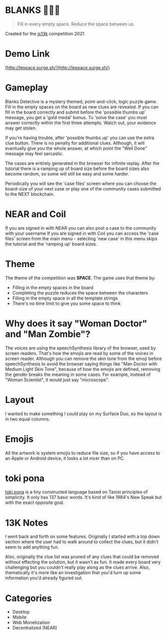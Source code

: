 # BLANKS 🕵🏻‍♂️
> Fill in every empty space.
> Reduce the space between us.

Created for the [js13k](https://js13kgames.com/) competition 2021

# Demo Link
[http://lespace.surge.sh/](http://lespace.surge.sh/)

# Gameplay
Blanks Detective is a mystery themed, point-and-click, logic puzzle game.  Fill in the empty spaces on the board as new clues are revealed.  If you can fill in the board correctly and submit before the 'possible thumbs up' message, you get a 'gold medal' bonus.  To 'solve the case' you must answer correctly within the first three attempts.  Watch out, your evidence may get stolen.

If you're having trouble, after 'possible thumbs up' you can use the extra clue button.  There is no penalty for additional clues. Although, it will eventually give you the whole answer, at which point the "Well Done" message may feel sarcastic.

The cases are entirely generated in the browser for infinite replay. After the tutorial there is a ramping up of board size before the board sizes also become random, so some will still be easy and some harder.

Periodically you will see the 'case files' screen where you can choose the board-size of your next case or play one of the community cases submitted to the NEXT blockchain.

# NEAR and Coil
If you are signed in with NEAR you can also post a case to the community with your username
If you are signed in with Coil you can access the 'case files' screen from the main menu - selecting 'new case' in this menu skips the tutorial and the 'ramping up' board sizes.

# Theme
The theme of the competition was **SPACE**.
The game uses that theme by:
* Filling in the empty spaces in the board
* Completing the puzzle reduces the space between the characters
* Filling in the empty space in all the template strings
* There's no time limit to give you some space to think

# Why does it say "Woman Doctor" and "Man Zombie"?
The voices are using the speechSynthesis library of the browser, used by screen readers. That's how the emojis are read by some of the voices in screen reader. Although you can remove the skin tone from the emoji before speechSynthesis to avoid the browser saying things like "Man Doctor with Medium Light Skin Tone", because of how the emojis are defined, removing the gender breaks the meaning in some cases.  For example, instead of "Woman Scientist", it would just say "microscope".

# Layout
I wanted to make something I could play on my Surface Duo, so the layout is in two equal columns.

# Emojis
All the artwork is system emojis to reduce file size, so if you have access to an Apple or Android device, it looks a lot nicer than on PC.

# toki pona
[toki pona](https://en.wikipedia.org/wiki/Toki_Pona) is a tiny constructed language based on Taoist principles of simplicity. It only has 137 basic words.  It's kind of like 1984's New Speak but with the exact opposite goal.

# 13K Notes
I went back and forth on some features.  Originally I started with a top down section where the user had to walk around to collect the clues, but it didn't seem to add anything fun.

Also, originally the clue list was pruned of any clues that could be removed without effecting the solution, but it wasn't as fun. It made every board very challenging but you couldn't really play along as the clues arrive.  Also, thematically it's more like an investigation that you'd turn up some information you'd already figured out.

# Categories
* Desktop
* Mobile
* Web Monetization
* Decentralized (NEAR)
